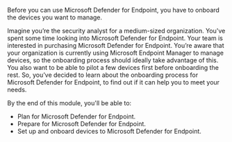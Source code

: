 Before you can use Microsoft Defender for Endpoint, you have to onboard the devices you want to manage.

Imagine you’re the security analyst for a medium-sized organization. You've spent some time looking into Microsoft Defender for Endpoint. Your team is interested in purchasing Microsoft Defender for Endpoint. You’re aware that your organization is currently using Microsoft Endpoint Manager to manage devices, so the onboarding process should ideally take advantage of this. You also want to be able to pilot a few devices first before onboarding the rest. So, you’ve decided to learn about the onboarding process for Microsoft Defender for Endpoint, to find out if it can help you to meet your needs.

By the end of this module, you'll be able to:

- Plan for Microsoft Defender for Endpoint.
- Prepare for Microsoft Defender for Endpoint.
- Set up and onboard devices to Microsoft Defender for Endpoint.
